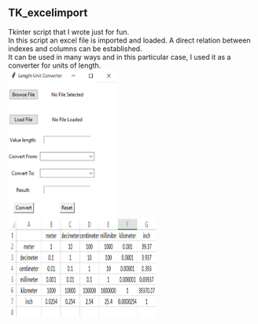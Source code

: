 ## TK_excelimport
Tkinter script that I wrote just for fun.  
In this script an excel file is imported and loaded. A direct relation between indexes and columns can be established.  
It can be used in many ways and in this particular case, I used it as a converter for units of length.  
<img src="https://raw.githubusercontent.com/josegduarte/TK_excelimport/main/layout.PNG" width="220" height="300">
<img src="https://raw.githubusercontent.com/josegduarte/TK_excelimport/main/excel_template.PNG" width="300" height="200">





